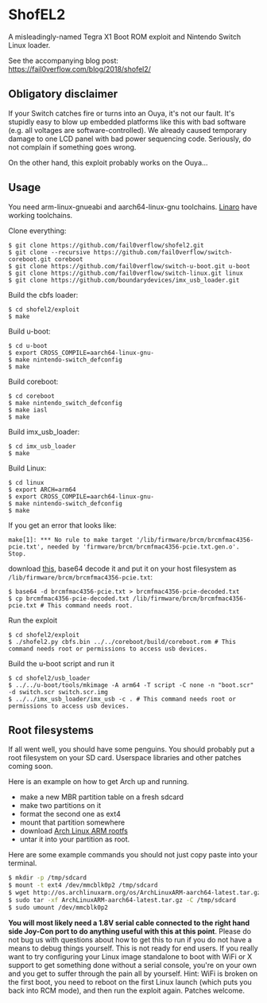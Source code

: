 # ShofEL2

A misleadingly-named Tegra X1 Boot ROM exploit and Nintendo Switch Linux loader.

See the accompanying blog post: https://fail0verflow.com/blog/2018/shofel2/

## Obligatory disclaimer

If your Switch catches fire or turns into an Ouya, it's not our fault. It's
stupidly easy to blow up embedded platforms like this with bad software (e.g.
all voltages are software-controlled). We already caused temporary damage to one
LCD panel with bad power sequencing code. Seriously, do not complain if
something goes wrong.

On the other hand, this exploit probably works on the Ouya...

## Usage

You need arm-linux-gnueabi and aarch64-linux-gnu toolchains.
[Linaro](https://releases.linaro.org/components/toolchain/binaries/latest-7/)
have working toolchains.

Clone everything:

    $ git clone https://github.com/fail0verflow/shofel2.git
    $ git clone --recursive https://github.com/fail0verflow/switch-coreboot.git coreboot
    $ git clone https://github.com/fail0verflow/switch-u-boot.git u-boot
    $ git clone https://github.com/fail0verflow/switch-linux.git linux
    $ git clone https://github.com/boundarydevices/imx_usb_loader.git

Build the cbfs loader:

    $ cd shofel2/exploit
    $ make

Build u-boot:

    $ cd u-boot
    $ export CROSS_COMPILE=aarch64-linux-gnu-
    $ make nintendo-switch_defconfig
    $ make

Build coreboot:

    $ cd coreboot
    $ make nintendo_switch_defconfig
    $ make iasl
    $ make

Build imx_usb_loader:

    $ cd imx_usb_loader
    $ make

Build Linux:

    $ cd linux
    $ export ARCH=arm64
    $ export CROSS_COMPILE=aarch64-linux-gnu-
    $ make nintendo-switch_defconfig
    $ make
If you get an error that looks like:
```
make[1]: *** No rule to make target '/lib/firmware/brcm/brcmfmac4356-pcie.txt', needed by 'firmware/brcm/brcmfmac4356-pcie.txt.gen.o'.  Stop.
```
download [this](https://chromium.googlesource.com/chromiumos/third_party/linux-firmware/+/f151f016b4fe656399f199e28cabf8d658bcb52b/brcm/brcmfmac4356-pcie.txt?format=TEXT), base64 decode it and put it on your host filesystem as `/lib/firmware/brcm/brcmfmac4356-pcie.txt`:

```
$ base64 -d brcmfmac4356-pcie.txt > brcmfmac4356-pcie-decoded.txt
$ cp brcmfmac4356-pcie-decoded.txt /lib/firmware/brcm/brcmfmac4356-pcie.txt # This command needs root.
```



Run the exploit

    $ cd shofel2/exploit
    $ ./shofel2.py cbfs.bin ../../coreboot/build/coreboot.rom # This command needs root or permissions to access usb devices.

Build the u-boot script and run it

    $ cd shofel2/usb_loader
    $ ../../u-boot/tools/mkimage -A arm64 -T script -C none -n "boot.scr" -d switch.scr switch.scr.img
    $ ../../imx_usb_loader/imx_usb -c . # This command needs root or permissions to access usb devices.

## Root filesystems
If all went well, you should have some penguins. You should probably put a root
filesystem on your SD card. Userspace libraries and other patches coming soon.

Here is an example on how to get Arch up and running.
* make a new MBR partition table on a fresh sdcard
* make two partitions on it
* format the second one as ext4
* mount that partition somewhere
* download [Arch Linux ARM rootfs](http://os.archlinuxarm.org/os/ArchLinuxARM-aarch64-latest.tar.gz)
* untar it into your partition as root.

Here are some example commands you should not just copy paste into your terminal.
```bash
$ mkdir -p /tmp/sdcard
$ mount -t ext4 /dev/mmcblk0p2 /tmp/sdcard
$ wget http://os.archlinuxarm.org/os/ArchLinuxARM-aarch64-latest.tar.gz
$ sudo tar -xf ArchLinuxARM-aarch64-latest.tar.gz -C /tmp/sdcard
$ sudo umount /dev/mmcblk0p2
```

**You will most likely need a 1.8V serial cable connected to the right hand side
Joy-Con port to do anything useful with this at this point**. Please do not bug
us with questions about how to get this to run if you do not have a means to
debug things yourself. This is not ready for end users. If you really want to
try configuring your Linux image standalone to boot with WiFi or X support
to get something done without a serial console, you're on your own and you get
to suffer through the pain all by yourself. Hint: WiFi is broken on the first
boot, you need to reboot on the first Linux launch (which puts you back into
RCM mode), and then run the exploit again. Patches welcome.
